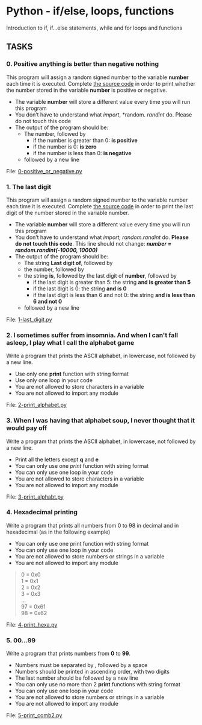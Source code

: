 # Python - if/else, loops, functions

Introduction to if, if...else statements, while and for loops and functions

## TASKS

### 0. Positive anything is better than negative nothing

This program will assign a random signed number to the variable **number** each time it is executed. Complete [the source code](https://github.com/hs-hq/0x01.py/blob/main/0-positive_or_negative_py) in order to print whether the number stored in the variable **number** is positive or negative.  

- The variable **number** will store a different value every time you will run this program
- You don’t have to understand what *import*, *random. *randint* do. Please do not touch this code
- The output of the program should be:
  - The number, followed by
    - if the number is greater than 0: **is positive**
    - if the number is 0: **is zero**
    - if the number is less than 0: **is negative**  
  - followed by a new line

File: [0-positive_or_negative.py](https://github.com/Entwoane/holbertonschool-higher_level_programming/blob/main/python-if_else_loops_functions/0-positive_or_negative.py)

### 1. The last digit
This program will assign a random signed number to the variable number each time it is executed. Complete [the source code](https://github.com/hs-hq/0x01.py/blob/main/1-last_digit_py) in order to print the last digit of the number stored in the variable number.

- The variable **number** will store a different value every time you will run this program
- You don’t have to understand what *import, random.randint* do. **Please do not touch this code**. This line should not change: ***number = random.randint(-10000, 10000)***
- The output of the program should be:
  - The string **Last digit of**, followed by
  - the number, followed by  
  - the string **is**, followed by the last digit of **number**, followed by  
    - if the last digit is greater than 5: the string **and is greater than 5**
    - if the last digit is 0: the string **and is 0**
    - if the last digit is less than 6 and not 0: the string **and is less than 6 and not 0**
  - followed by a new line

File: [1-last_digit.py](https://github.com/Entwoane/holbertonschool-higher_level_programming/blob/main/python-if_else_loops_functions/1-last_digit.py)

### 2. I sometimes suffer from insomnia. And when I can't fall asleep, I play what I call the alphabet game

Write a program that prints the ASCII alphabet, in lowercase, not followed by a new line.

- Use only one **print** function with string format
- Use only one loop in your code
- You are not allowed to store characters in a variable
- You are not allowed to import any module

File: [2-print_alphabet.py](https://github.com/Entwoane/holbertonschool-higher_level_programming/blob/main/python-if_else_loops_functions/2-print_alphabet.py)


### 3. When I was having that alphabet soup, I never thought that it would pay off

Write a program that prints the ASCII alphabet, in lowercase, not followed by a new line.  

- Print all the letters except **q** and **e**
- You can only use one *print* function with string format
- You can only use one loop in your code
- You are not allowed to store characters in a variable
- You are not allowed to import any module

File: [3-print_alphabt.py](https://github.com/Entwoane/holbertonschool-higher_level_programming/blob/main/python-if_else_loops_functions/3-print_alphabt.py)

### 4. Hexadecimal printing

Write a program that prints all numbers from 0 to 98 in decimal and in hexadecimal (as in the following example)

- You can only use one print function with string format
- You can only use one loop in your code
- You are not allowed to store numbers or strings in a variable
- You are not allowed to import any module

> 0 = 0x0  
> 1 = 0x1  
> 2 = 0x2  
> 3 = 0x3  
> ...  
> 97 = 0x61  
> 98 = 0x62  

File: [4-print_hexa.py](https://github.com/Entwoane/holbertonschool-higher_level_programming/blob/main/python-if_else_loops_functions/4-print_hexa.py)

### 5. 00...99

Write a program that prints numbers from **0** to **99**.

- Numbers must be separated by *,* followed by a space
- Numbers should be printed in ascending order, with two digits
- The last number should be followed by a new line
- You can only use no more than 2 **print** functions with string format
- You can only use one loop in your code
- You are not allowed to store numbers or strings in a variable
- You are not allowed to import any module

File: [5-print_comb2.py](https://github.com/Entwoane/holbertonschool-higher_level_programming/blob/main/python-if_else_loops_functions/5-print_comb2.py)
